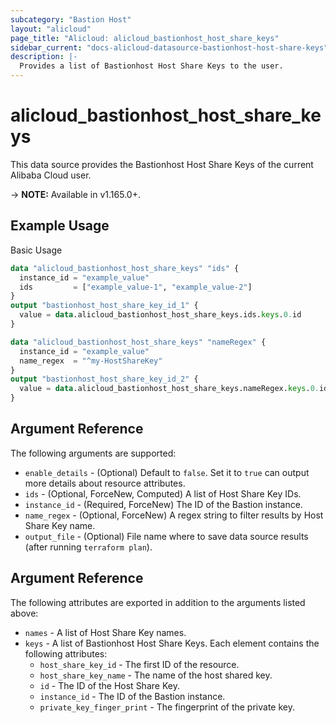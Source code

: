 ```yaml
---
subcategory: "Bastion Host"
layout: "alicloud"
page_title: "Alicloud: alicloud_bastionhost_host_share_keys"
sidebar_current: "docs-alicloud-datasource-bastionhost-host-share-keys"
description: |-
  Provides a list of Bastionhost Host Share Keys to the user.
---
```


# alicloud\_bastionhost\_host\_share\_keys

This data source provides the Bastionhost Host Share Keys of the current Alibaba Cloud user.

-> **NOTE:** Available in v1.165.0+.

## Example Usage

Basic Usage

```terraform
data "alicloud_bastionhost_host_share_keys" "ids" {
  instance_id = "example_value"
  ids         = ["example_value-1", "example_value-2"]
}
output "bastionhost_host_share_key_id_1" {
  value = data.alicloud_bastionhost_host_share_keys.ids.keys.0.id
}

data "alicloud_bastionhost_host_share_keys" "nameRegex" {
  instance_id = "example_value"
  name_regex  = "^my-HostShareKey"
}
output "bastionhost_host_share_key_id_2" {
  value = data.alicloud_bastionhost_host_share_keys.nameRegex.keys.0.id
}
```

## Argument Reference

The following arguments are supported:

* `enable_details` - (Optional) Default to `false`. Set it to `true` can output more details about resource attributes.
* `ids` - (Optional, ForceNew, Computed)  A list of Host Share Key IDs.
* `instance_id` - (Required, ForceNew) The ID of the Bastion instance.
* `name_regex` - (Optional, ForceNew) A regex string to filter results by Host Share Key name.
* `output_file` - (Optional) File name where to save data source results (after running `terraform plan`).

## Argument Reference

The following attributes are exported in addition to the arguments listed above:

* `names` - A list of Host Share Key names.
* `keys` - A list of Bastionhost Host Share Keys. Each element contains the following attributes:
	* `host_share_key_id` - The first ID of the resource.
	* `host_share_key_name` - The name of the host shared key.
	* `id` - The ID of the Host Share Key.
	* `instance_id` - The ID of the Bastion instance.
	* `private_key_finger_print` - The fingerprint of the private key.